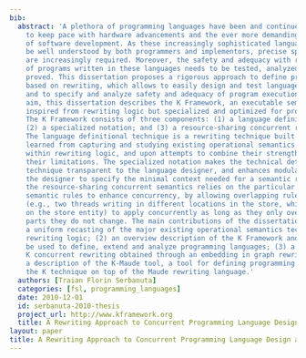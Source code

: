 ```yaml
---
bib:
  abstract: 'A plethora of programming languages have been and continue to be developed
    to keep pace with hardware advancements and the ever more demanding requirements
    of software development. As these increasingly sophisticated languages need to
    be well understood by both programmers and implementors, precise specifications
    are increasingly required. Moreover, the safety and adequacy with respect to requirements
    of programs written in these languages needs to be tested, analyzed, and, if possible,
    proved. This dissertation proposes a rigorous approach to define programming languages
    based on rewriting, which allows to easily design and test language extensions,
    and to specify and analyze safety and adequacy of program executions. To this
    aim, this dissertation describes the K Framework, an executable semantic framework
    inspired from rewriting logic but specialized and optimized for programming languages.
    The K Framework consists of three components: (1) a language definitional technique;
    (2) a specialized notation; and (3) a resource-sharing concurrent rewriting semantics.
    The language definitional technique is a rewriting technique built upon the lessons
    learned from capturing and studying existing operational semantics frameworks
    within rewriting logic, and upon attempts to combine their strengths while avoiding
    their limitations. The specialized notation makes the technical details of the
    technique transparent to the language designer, and enhances modularity, by allowing
    the designer to specify the minimal context needed for a semantic rule. Finally,
    the resource-sharing concurrent semantics relies on the particular form of the
    semantic rules to enhance concurrency, by allowing overlapping rule instances
    (e.g., two threads writing in different locations in the store, which overlap
    on the store entity) to apply concurrently as long as they only overlap on the
    parts they do not change. The main contributions of the dissertation are: (1)
    a uniform recasting of the major existing operational semantics techniques within
    rewriting logic; (2) an overview description of the K Framework and how it can
    be used to define, extend and analyze programming languages; (3) a semantics for
    K concurrent rewriting obtained through an embedding in graph rewriting; and (4)
    a description of the K-Maude tool, a tool for defining programming languages using
    the K technique on top of the Maude rewriting language.'
  authors: [Traian Florin Serbanuta]
  categories: [fsl, programming_languages]
  date: 2010-12-01
  id: serbanuta-2010-thesis
  project_url: http://www.kframework.org
  title: A Rewriting Approach to Concurrent Programming Language Design and Semantics
layout: paper
title: A Rewriting Approach to Concurrent Programming Language Design and Semantics
---
```

